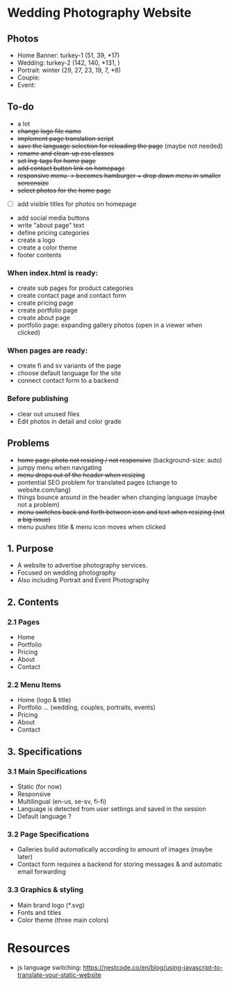 # Wedding Photography Website

## Photos
- Home Banner: turkey-1 (51, 39, *17)
- Wedding: turkey-2 (142, 140, *131, )
- Portrait: winter (29, 27, 23, 19, 7, *8)
- Couple:
- Event: 

## To-do
- a lot
- ~~change logo file name~~
- ~~implement page translation script~~
- ~~save the language selection for reloading the page~~ (maybe not needed)
- ~~rename and clean-up css classes~~
- ~~set lng-tags for home page~~
- ~~add contact button link on homepage~~
- ~~responsive menu -> becomes hamburger + drop down menu in smaller screensize~~
- ~~select photos for the home page~~

- [ ] add visible titles for photos on homepage
- add social media buttons
- write "about page" text
- define pricing categories
- create a logo
- create a color theme
- footer contents

### When index.html is ready:
- create sub pages for product categories
- create contact page and contact form
- create pricing page
- create portfolio page
- create about page
- portfolio page: expanding gallery photos (open in a viewer when clicked)

### When pages are ready:
- create fi and sv variants of the page
- choose default language for the site
- connect contact form to a backend

### Before publishing
- clear out unused files
- Edit photos in detail and color grade

## Problems
- ~~home page photo not resizing / not responsive~~ (background-size: auto)
- jumpy menu when navigating
- ~~menu drops out of the header when resizing~~
- pontential SEO problem for translated pages (change to website.com/lang)
- things bounce around in the header when changing language (maybe not a problem)
- ~~menu switches back and forth between icon and text when resizing (not a big issue)~~
- menu pushes title & menu icon moves when clicked

## 1. Purpose
- A website to advertise photography services.
- Focused on wedding photography
- Also including Portrait and Event Photography

## 2. Contents
### 2.1 Pages
- Home
- Portfolio
- Pricing
- About
- Contact

### 2.2 Menu Items
- Home (logo & title)
- Portfolio ... (wedding, couples, portraits, events)
- Pricing
- About
- Contact

## 3. Specifications
### 3.1 Main Specifications
- Static (for now)
- Responsive
- Multilingual (en-us, se-sv, fi-fi)
- Language is detected from user settings and saved in the session
- Default language ?

### 3.2 Page Specifications
- Galleries build automatically according to amount of images (maybe later)
- Contact form requires a backend for storing messages & and automatic email forwarding
    
### 3.3 Graphics & styling
- Main brand logo (*.svg)
- Fonts and titles
- Color theme (three main colors)


# Resources 
- js language switching: https://nestcode.co/en/blog/using-javascript-to-translate-your-static-website